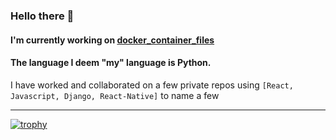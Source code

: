 ### Hello there 👋

#### I'm currently working on <a href="https://github.com/nullsploit/docker_container_files">docker_container_files</a>
#### The language I deem "my" language is Python.

I have worked and collaborated on a few private repos using `[React, Javascript, Django, React-Native]` to name a few

<!--<a style="float: right" href="https://github.com/nullsploit">
  <img style="height: 20rem; width: auto" src="https://api.daily.dev/devcards/431342aba49b4f1da9e5710b6ec2ec67.png?r=6mk"/>
</a>-->
<hr>

[![trophy](https://github-profile-trophy.vercel.app/?username=nullsploit&theme=onedark)](https://github.com/ryo-ma/github-profile-trophy)

